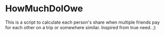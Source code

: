 HowMuchDoIOwe
=============

This is a script to calculate each person's share when multiple friends pay for each other on a trip or somewhere similar.
Inspired from true need. ;)
